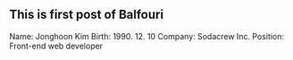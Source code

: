 
## This is first post of Balfouri ##

Name: Jonghoon Kim
Birth: 1990. 12. 10
Company: Sodacrew Inc.
Position: Front-end web developer
